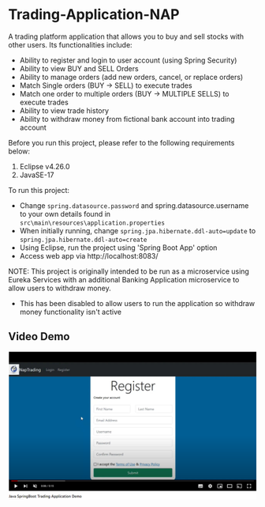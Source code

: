 # Trading-Application-NAP

A trading platform application that allows you to buy and sell stocks with other users. Its functionalities include:
- Ability to register and login to user account (using Spring Security)
- Ability to view BUY and SELL Orders
- Ability to manage orders (add new orders, cancel, or replace orders) 
- Match Single orders (BUY -> SELL) to execute trades
- Match one order to multiple orders (BUY -> MULTIPLE SELLS) to execute trades
- Ability to view trade history
- Ability to withdraw money from fictional bank account into trading account

Before you run this project, please refer to the following requirements below:

 1. Eclipse v4.26.0
 2. JavaSE-17

To run this project:
- Change `spring.datasource.password` and spring.datasource.username to your own details found in `src\main\resources\application.properties`
- When initially running, change `spring.jpa.hibernate.ddl-auto=update` to `spring.jpa.hibernate.ddl-auto=create`
- Using Eclipse, run the project using 'Spring Boot App' option
- Access web app via http://localhost:8083/

NOTE: This project is originally intended to be run as a microservice using Eureka Services with an additional Banking Application microservice to allow users to withdraw money.
- This has been disabled to allow users to run the application so withdraw money functionality isn't active

Video Demo
-------------------------------------------------------------------------------------
[![Video Demo of Project](/TradingAppThumbnailImage.png)](https://www.youtube.com/watch?v=yJf1AK1vkyM)
